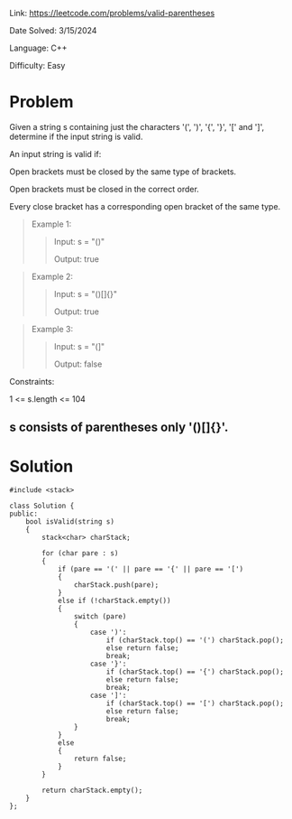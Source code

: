 Link: https://leetcode.com/problems/valid-parentheses

Date Solved: 3/15/2024

Language: C++

Difficulty: Easy

# Problem

Given a string s containing just the characters '(', ')', '{', '}', '[' and ']', determine if the input string is valid.

An input string is valid if:

Open brackets must be closed by the same type of brackets.

Open brackets must be closed in the correct order.

Every close bracket has a corresponding open bracket of the same type.
 
>Example 1:
>
>>Input: s = "()"
>>
>>Output: true

>Example 2:
>
>>Input: s = "()[]{}"
>>
>>Output: true

>Example 3:
>
>>Input: s = "(]"
>>
>>Output: false
 
Constraints:

1 <= s.length <= 104

s consists of parentheses only '()[]{}'.
---

# Solution

```
#include <stack>

class Solution {
public:
    bool isValid(string s) 
    {
        stack<char> charStack;

        for (char pare : s)
        {
            if (pare == '(' || pare == '{' || pare == '[')
            {
                charStack.push(pare);
            }
            else if (!charStack.empty())
            {
                switch (pare)
                {
                    case ')':
                        if (charStack.top() == '(') charStack.pop();
                        else return false;
                        break;
                    case '}':
                        if (charStack.top() == '{') charStack.pop();
                        else return false;
                        break;
                    case ']':
                        if (charStack.top() == '[') charStack.pop();
                        else return false;
                        break;
                }
            }
            else
            {
                return false;
            }
        }

        return charStack.empty();
    }
};
```
